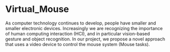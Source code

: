 # Virtual_Mouse
As computer technology continues to develop, people have smaller and smaller electronic devices.
Increasingly we are recognizing the importance of human computing interaction (HCI), and in particular vision-based gesture and object recognition.
In our project, we propose a novel approach that uses a video device to control the mouse system (Mouse tasks).
